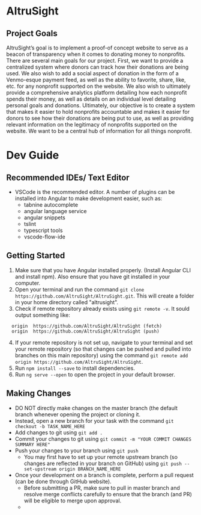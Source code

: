 # AltruSight #

## Project Goals ##
AltruSight’s goal is to implement a proof-of concept website to serve as a beacon of transparency when it comes to donating money to nonprofits. There are several main goals for our project. First, we want to provide a centralized system where donors can track how their donations are being used. We also wish to add a social aspect of donation in the form of a Venmo-esque payment feed, as well as the ability to favorite, share, like, etc. for any nonprofit supported on the website. We also wish to ultimately provide a comprehensive analytics platform detailing how each nonprofit spends their money, as well as details on an individual level detailing personal goals and donations.   Ultimately, our objective is to create a system that makes it easier to hold nonprofits accountable and makes it easier for donors to see how their donations are being put to use, as well as providing relevant information on the legitimacy of nonprofits supported on the website. We want to be a central hub of information for all things nonprofit.

# Dev Guide #
## Recommended IDEs/ Text Editor ##
* VSCode is the recommended editor. A number of plugins can be installed into Angular to make development easier, such as:
  * tabnine autocomplete
  * angular language service
  * angular snippets
  * tslint
  * typescript tools
  * vscode-flow-ide

## Getting Started ##
1. Make sure that you have Angular installed properly. (Install Angular CLI and install npm). Also ensure that you have git installed in your computer.
2. Open your terminal and run the command ```git clone https://github.com/AltruSight/AltruSight.git```. This will create a folder in your home directory called "altrusight".
3. Check if remote repository already exists using ```git remote -v```. It sould output something like:
```
  origin  https://github.com/AltruSight/AltruSight (fetch)
  origin  https://github.com/AltruSight/AltruSight (push)
```

4. If your remote repository is not set up, navigate to your terminal and set your remote repository (so that changes can be pushed and pulled into branches on this main repository) using the command ```git remote add origin https://github.com/AltruSight/AltruSight```. 
5. Run ```npm install --save``` to install dependencies.
6. Run ```ng serve --open``` to open the project in your default browser.

## Making Changes ##
* DO NOT directly make changes on the master branch (the default branch whenever opening the project or cloning it.
* Instead, open a new branch for your task with the command ```git checkout -b TASK_NAME_HERE```
* Add changes to git using ```git add .```
* Commit your changes to git using ```git commit -m "YOUR COMMIT CHANGES SUMMARY HERE"```
* Push your changes to your branch using ```git push```
  * You may first have to set up your remote upstream branch (so changes are reflected in your branch on GitHub) using ```git push --set-upstream origin BRANCH_NAME_HERE```
* Once your development on a branch is complete, perform a pull request (can be done through GitHub website).
  * Before submitting a PR, make sure to pull in master branch and resolve merge conflicts carefully to ensure that the branch (and PR) will be eligible to merge upon approval.
  *

